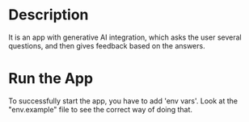 # Description

It is an app with generative AI integration, which asks the user several questions, and then gives feedback based on the answers. 

# Run the App
To successfully start the app, you have to add 'env vars'. Look at the "env.example" file to see the correct way of doing that.

